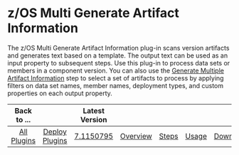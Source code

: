 # z/OS Multi Generate Artifact Information



The z/OS Multi Generate Artifact Information plug-in scans version artifacts and generates text based on a template. 
The output text can be used as an input property to subsequent steps. Use this plug-in to process data sets or members in a component version. You can also use the [Generate Multiple Artifact Information](steps.md#generate-multiple-artifact-information) step to select a set of artifacts to process by applying filters on data set names, member names, deployment types, and custom properties on each output property.


|          Back to ...          |                                |                                                                                 Latest Version                                                                                  |||||
|:-----------------------------:|:------------------------------:|:-------------------------------------------------------------------------------------------------------------------------------------------------------------------------------:| :---: | :---: | :---: | :---: |
| [All Plugins](../../index.md) | [Deploy Plugins](../README.md) | [7.1150795](https://raw.githubusercontent.com/UrbanCode/IBM-UCD-PLUGINS/main/files/zos-multi-generate-artifact-info/ucd-plugins-zos-multi-generate-artifact-info-7.1150795.zip) |[Overview](overview.md)|[Steps](steps.md)|[Usage](usage.md)|[Downloads](downloads.md)|
